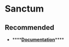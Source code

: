 # Sanctum

## Recommended

* \*\*\*\*[**Documentation**](https://laravel.com/docs/8.x/sanctum)\*\*\*\*




